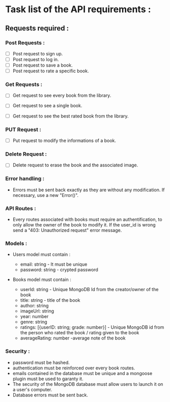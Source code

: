 # Task list of the API requirements : 

## Requests required : 

### Post Requests :

- [ ] Post request to sign up. 
- [ ] Post request to log in.
- [ ] Post request to save a book.
- [ ] Post request to rate a specific book.

###  Get Requests :

- [ ] Get request to see every book from the library.
- [ ] Get request to see a single book.
- [ ] Get request to see the best rated book from the library.


### PUT Request :

- [ ] Put request to modify the informations of a book.

### Delete Request : 

- [ ] Delete request to erase the book and the associated image.

### Error handling : 

- Errors must be sent back exactly as they are without any modification. If necessary, use a new "Error()".

### API Routes :

- Every routes associated with books must require an authentification, to only allow the owner of the book to modify it. If the user_id is wrong send a "403: Unauthorized request" error message.

### Models : 

- Users model must contain : 
  - email: string   - It must be unique
  - password: string    - crypted password

- Books model must contain : 
  - userId: string    - Unique MongoDB Id from the creator/owner of the book
  - title: string     - title of the book
  - author: string
  - imageUrl: string
  - year: number
  - genre: string
  - ratings: [{userID: string; grade: number}]    - Unique MongoDB id from the person who rated the book / rating given to the book
  - averageRating: number     -average note of the book


### Security :

- password must be hashed.
- authentication must be reinforced over every book routes.
- emails contained in the database must be unique and a mongoose plugin must be used to garanty it.
- The security of the MongoDB database must allow users to launch it on a user's computer.
- Database errors must be sent back.